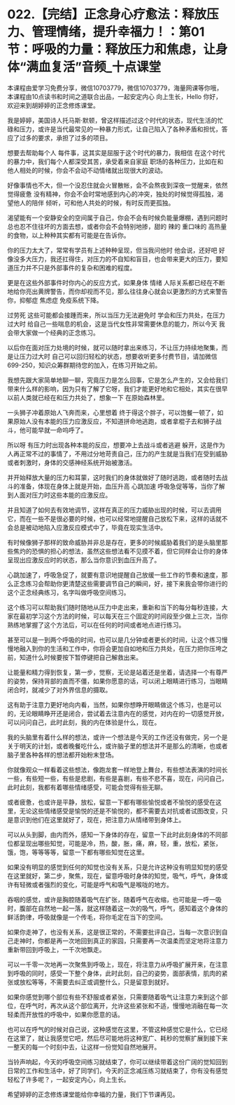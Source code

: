# 022.【完结】正念身心疗愈法：释放压力、管理情绪，提升幸福力！：第01节：呼吸的力量：释放压力和焦虑，让身体“满血复活”音频_十点课堂

本课程由爱学习免费分享，微信10703779，微信10703779，海量网课等你哦，本课程由10点读书和时间之道联合出品，一起安定内心 向上生长，Hello 你好，欢迎来到胡婷婷的正念修炼课堂。

我是婷婷，美国诗人托马斯·默顿，曾这样描述过这个时代的状态，现代生活的忙碌和压力，或许是当代最常见的一种暴力形式，让自己陷入了各种矛盾和担忧，答应了过多的要求，承担了过多的项目。

想要去帮助每个人 每件事，这其实是屈服于这个时代的暴力，我相信 在这个时代的暴力中，我们每个人都深受其苦，承受着来自家庭 职场的各种压力，比如在和他人相处的时候，你会不会动不动情绪就出现很大的波动。

好像事情也不大，但一个没忍住就会火冒散帐，会不会熬夜到深夜一觉醒来，依然觉得疲惫 没有精神，你会不会时常地感到内心的冲突，独处的时候觉得孤独，渴望他人的陪伴 倾听，可和他人共处的时候，有时反而更孤独。

渴望能有一个安静安全的空间属于自己，你会不会有时候负能量爆棚，遇到问题时总也忍不住往坏的方面去想，或者你会不会特别地掺，甜的 辣的 重口味的 高热量的食物，以上种种其实都有可能是在告诉你。

你的压力太大了，常常有学员有上述种种呈现，但当我问他时 他会说，还好吧 好像没多大压力，我还扛得住，对压力的不自知和盲目，也会带来更大的压力，要知道压力并不只是外部事件的复杂和困难的程度。

更是在这些外部事件时你内心的反应方式，如果身体 情绪 人际关系都已经在不断地给你亮出黄牌警告，而你却视而不见，那么往往身心就会以更激烈的方式来警告你，抑郁症 焦虑症 免疫系统下降。

过劳死 这些可能都会接踵而来，所以当压力无法避免时 学会和压力共处，在压力过大时 给自己一些喘息的机会，这是当代女性非常需要休息的能力，所以今天 我会带大家做一个经典的正念练习。

以后你在面对压力处境的时候，就可以随时拿出来练习，不让压力持续地聚集，而是让压力过大时 自己可以回归轻松的状态，想要收听更多付费节目，请加微信 699-250，知识众筹群期待您的加入，在练习开始之前。

我想先跟大家简单地聊一聊，究竟压力是怎么回事，它是怎么产生的，又会给我们带来什么样的影响，因为只有了解了它呀，我们才能更好地和它相处，其实在很早以前人类就已经在和压力共处了，想象一下 在原始森林里。

一头狮子冲着原始人飞奔而来，心里想着 终于得这个胖子，可以饱餐一顿了，如果原始人没有本能的压力应激反应，不知道拼命地逃跑，或者拿棍子去和狮子战斗，他可能早就一命呜呼了。

所以呀 有压力时出现各种本能的反应，想要冲上去战斗或者逃避 躲开，这是作为人再正常不过的事情了，不用过分地苛责自己，压力的产生就是当我们在受到威胁或者刺激时，身体的交感神经系统开始被激活。

并开始释放大量的压力和耳蒙，这时我们的身体就做好了随时逃跑，或者随时去战斗的准备，体现在身体上就是开始，血压升高 心跳加速 呼吸急促等等，当你了解到人面对压力时这些本能的应激反应。

并且知道了如何去有效地调节，这样在真正的压力威胁出现的时候，可以去调用它，而在一些不是很必要的时候，也可以经常地提醒自己放松下来，这样的话就不会总是被动地陷入应激反应模式中了，毕竟在现实生活中。

有时候像狮子那样的致命威胁并非总是存在，更多的时候威胁着我们的是头脑里那些焦灼的恐惧的担心的想法，虽然这些想法看不见摸不着，但它同样会让你的身体呈现出应激反应时的状态，那么当你意识到血压升高了。

心跳加速了，呼吸急促了，就要有意识地提醒自己放缓一些工作的节奏和速度，那么正念练习会帮助你更清楚这些需要调节自己的瞬间，好，接下来我会带你进行的这个正念经典练习，名字叫做呼吸空间练习。

这个练习可以帮助我们随时随地从压力中走出来，重新和当下的每分每秒连接，大家在最初学习这个方法的时候，可以每天在三个固定的时间段至少做上三次，当你熟练地掌握了这个方法后，可以在任何的时间或者地点进行练习。

甚至可以是一到两个呼吸的时间，也可以是几分钟或者更长的时间，让这个练习慢慢地融入到你的生活和工作中，你将会更加自如地和压力共处，在压力把你压垮之前，知道什么时候要按下暂停键把自己解救出来。

让能量和精力得到恢复，第一步，觉察，无论是站着还是坐着，请选择一个有尊严的姿势，保持背部的直而不僵，如果你愿意的话，可以闭上眼睛进行练习，当眼睛闭合时，就减少了对外界信息的摄取。

这有助于注意力更好地向内看，当然，如果你想睁开眼睛做这个练习，也是可以的，无论眼睛睁开还是闭合，尝试着去注意内在的感觉，对内在的一切感觉开放，可以问问自己，此时此刻，我的内在体验是什么，现在。

我的头脑里有着什么样的想法，或许一个想法是今天的工作还没有做完，另一个是关于明天的计划，或者晚餐吃什么，或许脑子里的想法并不是那么的清晰，也或者脑子里各种各样的想法都开始粉末登场。

你就像观众一样看着这些想法，像跑龙套一样地登上舞台，有些想法表演的时间长一些，有些短一些，有些是悲剧，有些是喜剧，有些不悲不喜，现在，问问自己，此时此刻，我都有着哪些情绪感受，可能会觉得有些无聊。

或者疲惫，也或许是平静，放松，留意一下都有哪些愉悦或者不愉悦的感受在这里，无论这些情绪感受是愉悦的还是不愉悦的，都不需要去对抗或者试图改变，只是意识到他们在这里就好了，现在，把注意力从情绪带到身体上。

可以从头到脚，由内而外，感知一下身体的存在，留意一下此时此刻身体的不同部位都呈现出哪些知觉，可能是冷，热，酸，胀，痛，麻，轻，重，放松，紧张，饿，饱，等等等等，留意一下都有哪些知觉在这里。

如果没有明显的感觉到任何的知觉也没有关系，只是允许这种没有明显知觉的感受在这里就好，第二步，聚焦，现在，留意呼吸时身体的知觉，吸气，呼气，身体或许有轻微或者强烈的变化，可能是呼气和吸气是喉咙的地方。

吞咽的感觉，或许是胸腔随着吸气在扩张，随着呼气在收缩，也可能是一呼一吸时，腹部在自然地一起一落，就这样随着这一次的吸气，呼气，感知着这个身体的鲜活韵律，呼吸就像是一个传毛，将你毛定在当下的空间。

如果你走神了，也没有关系，这是很正常的，不需要批评自己，当每一次意识到自己走神时，你都是再一次地回到真正的家园，只需要再一次温柔而坚定地将注意力重新带回到呼吸上，一千次地飘走。

可以一千零一次地再一次聚焦到呼吸上，现在，将注意力从呼吸扩展开来，在注意到呼吸的同时，感受一下整个身体，此时此刻，自己的姿势，面部表情，肌肉的紧张或放松等等，不需要去纠正或调整什么，只是留意到就好。

如果你感觉到哪个部位有些不舒服或者紧张，只需要随着吸气让注意力来到这个部位，在呼气时，再次从这个部位离开，允许这些紧张和不适，慢慢地消融在每一次轻柔而开放性的呼吸中，如果你愿意的话。

也可以在呼气的时候对自己说，这种感觉在这里，不管这种感觉它是什么，它已经在这里了，就让我感觉它吧，然后尽可能地将这种宽广、耗秒的觉察扩展到接下来一整天的每一个时刻中去，让这样一份觉知自然地展开。

当铃声响起，今天的呼吸空间练习就结束了，你可以继续带着这份广阔的觉知回到日常的工作和生活中，好了同学们，今天的正念减压练习就结束了，你有没有感觉轻松了许多呢？，一起安定内心，向上生长。

希望婷婷的正念修炼课堂能给你幸福的力量，我们下节课再见。